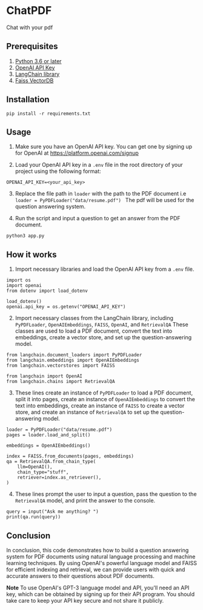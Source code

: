 # ChatPDF

Chat with your pdf


## Prerequisites
1. [Python 3.6 or later](https://www.python.org/downloads/)
2. [OpenAI API Key](https://platform.openai.com/signup)
3. [LangChain library](https://python.langchain.com/en/latest/index.html)
4. [Faiss VectorDB](https://github.com/facebookresearch/faiss)

## Installation

```
pip install -r requirements.txt
```

## Usage

1. Make sure you have an OpenAI API key. You can get one by signing up for OpenAI at https://platform.openai.com/signup

2. Load your OpenAI API key in a `.env` file in the root directory of your project using the following format:

```
OPENAI_API_KEY=<your_api_key>
```

3. Replace the file path in `loader` with the path to the PDF document i.e `loader = PyPDFLoader("data/resume.pdf")
` The pdf will be used for the question answering system.

4. Run the script and input a question to get an answer from the PDF document.

```
python3 app.py
```

## How it works

1. Import necessary libraries and load the OpenAI API key from a `.env` file.
```
import os
import openai
from dotenv import load_dotenv

load_dotenv()
openai.api_key = os.getenv("OPENAI_API_KEY")
```

2. Import necessary classes from the LangChain library, including `PyPDFLoader`, `OpenAIEmbeddings`, `FAISS`, `OpenAI`, and `RetrievalQA` These classes are used to load a PDF document, convert the text into embeddings, create a vector store, and set up the question-answering model.

```
from langchain.document_loaders import PyPDFLoader
from langchain.embeddings import OpenAIEmbeddings
from langchain.vectorstores import FAISS

from langchain import OpenAI
from langchain.chains import RetrievalQA
```

3. These lines create an instance of `PyPDFLoader` to load a PDF document, split it into pages, create an instance of `OpenAIEmbeddings` to convert the text into embeddings, create an instance of `FAISS` to create a vector store, and create an instance of `RetrievalQA` to set up the question-answering model.

```
loader = PyPDFLoader("data/resume.pdf")
pages = loader.load_and_split()

embeddings = OpenAIEmbeddings()

index = FAISS.from_documents(pages, embeddings)
qa = RetrievalQA.from_chain_type(
    llm=OpenAI(),
    chain_type="stuff",
    retriever=index.as_retriever(),
)
```

4. These lines prompt the user to input a question, pass the question to the `RetrievalQA` model, and print the answer to the console.
```
query = input("Ask me anything? ")
print(qa.run(query))
```

## Conclusion 

In conclusion, this code demonstrates how to build a question answering system for PDF documents using natural language processing and machine learning techniques. By using OpenAI's powerful language model and FAISS for efficient indexing and retrieval, we can provide users with quick and accurate answers to their questions about PDF documents.

**Note**
To use OpenAI's GPT-3 language model and API, you'll need an API key, which can be obtained by signing up for their API program. You should take care to keep your API key secure and not share it publicly.
